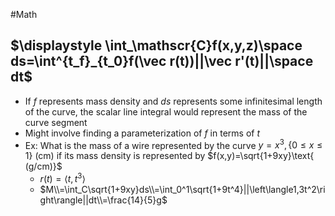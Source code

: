 #Math 
## $\displaystyle \int_\mathscr{C}f(x,y,z)\space ds=\int^{t_f}_{t_0}f(\vec r(t))||\vec r'(t)||\space dt$
* If $f$ represents mass density and $ds$ represents some infinitesimal length of the curve, the scalar line integral would represent the mass of the curve segment
* Might involve finding a parameterization of $f$ in terms of $t$
* Ex: What is the mass of a wire represented by the curve $y=x^3,\{0\le x\le 1\}\text{ (cm)}$ if its mass density is represented by $f(x,y)=\sqrt{1+9xy}\text{ (g/cm)}$
	* $r(t)=\left\langle t,t^3\right\rangle$
	* $M\\=\int_C\sqrt{1+9xy}ds\\=\int_0^1\sqrt{1+9t^4}||\left\langle1,3t^2\right\rangle||dt\\=\frac{14}{5}g$